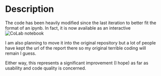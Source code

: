 # Description

The code has been heavily modified since the last iteration to better fit the format of an ipynb. In fact, it is now available as an interactive ![CoLab notebook](https://colab.research.google.com/drive/1wY4uANJyx7ZYhWDpqx2GrC-N8UJtNAeK?usp=sharing)

I am also planning to move it into the original repository but a lot of people have kept the url of the report there so my original terrible coding will remain I guess.

Either way, this represents a significant improvement (I hope) as far as usability and code quality is concerned.